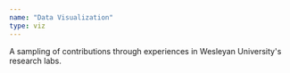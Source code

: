 ```yaml
---
name: "Data Visualization"
type: viz
---
```

A sampling of contributions through experiences in Wesleyan University's research labs.
